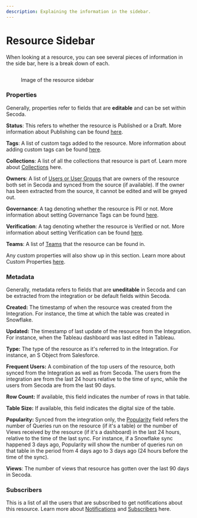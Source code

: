 ```yaml
---
description: Explaining the information in the sidebar.
---
```


# Resource Sidebar

When looking at a resource, you can see several pieces of information in the side bar, here is a break down of each.

<figure><img src="https://secoda-public-media-assets.s3.amazonaws.com/b20ea07c-5f1a-408d-b7f2-e3f62d4aa1de.png" alt=""><figcaption><p>Image of the resource sidebar</p></figcaption></figure>

### Properties

Generally, properties refer to fields that are **editable** and can be set within Secoda.

**Status**: This refers to whether the resource is Published or a Draft. More information about Publishing can be found [here](../getting-started/secoda-as-an-admin/add-documentation/publishing.md).

**Tags**: A list of custom tags added to the resource. More information about adding custom tags can be found [here](tags/custom-tags.md).

**Collections**: A list of all the collections that resource is part of. Learn more about [Collections](../features/collections-1.md) here.

**Owners**: A list of [Users or User Groups](../user-management/) that are owners of the resource both set in Secoda and synced from the source (if available). If the owner has been extracted from the source, it cannot be edited and will be greyed out.

**Governance**: A tag denoting whether the resource is PII or not. More information about setting Governance Tags can be found [here](../best-practices/data-governance.md).

**Verification**: A tag denoting whether the resource is Verified or not. More information about setting Verification can be found [here](tags/verified-tag.md).

**Teams**: A list of [Teams](../user-management/teams.md) that the resource can be found in.

Any custom properties will also show up in this section. Learn more about Custom Properties [here](adding-custom-properties.md).

### Metadata

Generally, metadata refers to fields that are **uneditable** in Secoda and can be extracted from the integration or be default fields within Secoda.&#x20;

**Created:** The timestamp of when the resource was created from the Integration. For instance, the time at which the table was created in Snowflake.

**Updated:** The timestamp of last update of the resource from the Integration. For instance, when the Tableau dashboard was last edited in Tableau.

**Type:** The type of the resource as it's referred to in the Integration. For instance, an S Object from Salesforce.

**Frequent Users:** A combination of the top users of the resource, both synced from the Integration as well as from Secoda. The users from the integration are from the last 24 hours relative to the time of sync, while the users from Secoda are from the last 90 days.

**Row Count:** If available, this field indicates the number of rows in that table.

**Table Size:** If available, this field indicates the digital size of the table.

**Popularity:** Synced from the integration only, the [Popularity](../features/popularity.md) field refers the number of Queries run on the resource (if it's a table) or the number of Views received by the resource (if it's a dashboard) in the last 24 hours, relative to the time of the last sync. For instance, if a Snowflake sync happened 3 days ago, Popularity will show the number of queries run on that table in the period from 4 days ago to 3 days ago (24 hours before the time of the sync).

**Views**: The number of views that resource has gotten over the last 90 days in Secoda.

### Subscribers

This is a list of all the users that are subscribed to get notifications about this resource. Learn more about [Notifications](../features/notifications.md) and [Subscribers](resource-sidebar.md#subscribers) here.
